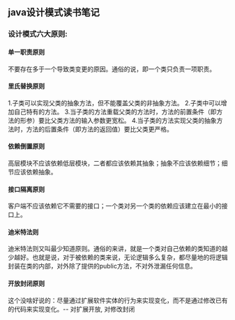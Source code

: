 
## java设计模式读书笔记

### 设计模式六大原则:

#### 单一职责原则
不要存在多于一个导致类变更的原因。通俗的说，即一个类只负责一项职责。


#### 里氏替换原则

1.子类可以实现父类的抽象方法，但不能覆盖父类的非抽象方法。
2.子类中可以增加自己特有的方法。
3.当子类的方法重载父类的方法时，方法的前置条件（即方法的形参）要比父类方法的输入参数更宽松。
4.当子类的方法实现父类的抽象方法时，方法的后置条件（即方法的返回值）要比父类更严格。


#### 依赖倒置原则
高层模块不应该依赖低层模块，二者都应该依赖其抽象；抽象不应该依赖细节；细节应该依赖抽象。




#### 接口隔离原则

客户端不应该依赖它不需要的接口；一个类对另一个类的依赖应该建立在最小的接口上。

#### 迪米特法则

迪米特法则又叫最少知道原则。通俗的来讲，就是一个类对自己依赖的类知道的越少越好。也就是说，对于被依赖的类来说，无论逻辑多么复杂，都尽量地的将逻辑封装在类的内部，对外除了提供的public方法，不对外泄漏任何信息。



#### 开放封闭原则

这个没啥好说的：尽量通过扩展软件实体的行为来实现变化，而不是通过修改已有的代码来实现变化。-- 对扩展开放, 对修改封闭
